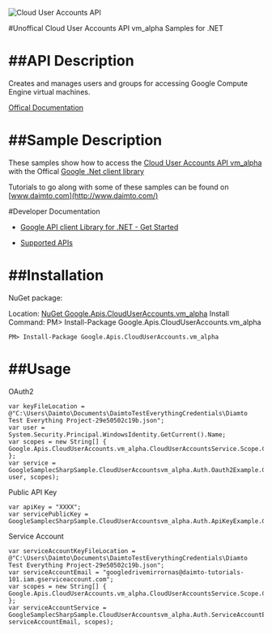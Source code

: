 ﻿![Cloud User Accounts API](https://www.google.com/images/icons/product/compute_engine-32.png)

#Unoffical Cloud User Accounts API vm_alpha Samples for .NET  

##API Description
=============

Creates and manages users and groups for accessing Google Compute Engine virtual machines.

[Offical Documentation](https://cloud.google.com/compute/docs/access/user-accounts/api/latest/)

##Sample Description
=============

These samples show how to access the [Cloud User Accounts API vm_alpha](https://cloud.google.com/compute/docs/access/user-accounts/api/latest/) with the Offical [Google .Net client library](https://github.com/google/google-api-dotnet-client)

Tutorials to go along with some of these samples can be found on [www.daimto.com](http://www.daimto.com/)

#Developer Documentation

* [Google API client Library for .NET - Get Started](https://developers.google.com/api-client-library/dotnet/get_started)

* [Supported APIs](https://developers.google.com/api-client-library/dotnet/apis/)

##Installation
=================================

NuGet package:

Location: [NuGet Google.Apis.CloudUserAccounts.vm_alpha](https://www.nuget.org/packages/Google.Apis.CloudUserAccounts.vm_alpha)
Install Command: PM>  Install-Package Google.Apis.CloudUserAccounts.vm_alpha

```
PM> Install-Package Google.Apis.CloudUserAccounts.vm_alpha
```

##Usage
=================================

OAuth2
```
var keyFileLocation = @"C:\Users\Daimto\Documents\DaimtoTestEverythingCredentials\Diamto Test Everything Project-29e50502c19b.json";
var user = System.Security.Principal.WindowsIdentity.GetCurrent().Name;
var scopes = new String[] { Google.Apis.CloudUserAccounts.vm_alpha.CloudUserAccountsService.Scope.CloudUserAccountsReadonly };
var service = GoogleSamplecSharpSample.CloudUserAccountsvm_alpha.Auth.Oauth2Example.GetCloudUserAccountsService(keyFileLocation, user, scopes);
```
Public API Key
```
var apiKey = "XXXX";
var servicePublicKey = GoogleSamplecSharpSample.CloudUserAccountsvm_alpha.Auth.ApiKeyExample.GetService(apiKey);
```
Service Account
```
var serviceAccountKeyFileLocation = @"C:\Users\Daimto\Documents\DaimtoTestEverythingCredentials\Diamto Test Everything Project-29e50502c19b.json";
var serviceAccountEmail = "googledrivemirrornas@daimto-tutorials-101.iam.gserviceaccount.com";
var scopes = new String[] { Google.Apis.CloudUserAccounts.vm_alpha.CloudUserAccountsService.Scope.Calendar };            
var serviceAccountService = GoogleSamplecSharpSample.CloudUserAccountsvm_alpha.Auth.ServiceAccountExample.AuthenticateServiceAccount(serviceAccountKeyFileLocation, serviceAccountEmail, scopes);
```
